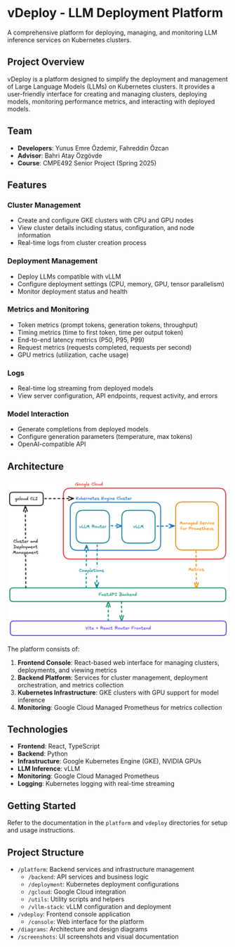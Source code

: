 # vDeploy - LLM Deployment Platform

A comprehensive platform for deploying, managing, and monitoring LLM inference services on Kubernetes clusters.

## Project Overview

vDeploy is a platform designed to simplify the deployment and management of Large Language Models (LLMs) on Kubernetes clusters. It provides a user-friendly interface for creating and managing clusters, deploying models, monitoring performance metrics, and interacting with deployed models.

## Team

- **Developers**: Yunus Emre Özdemir, Fahreddin Özcan
- **Advisor**: Bahri Atay Özgövde
- **Course**: CMPE492 Senior Project (Spring 2025)

## Features

### Cluster Management

- Create and configure GKE clusters with CPU and GPU nodes
- View cluster details including status, configuration, and node information
- Real-time logs from cluster creation process

### Deployment Management

- Deploy LLMs compatible with vLLM
- Configure deployment settings (CPU, memory, GPU, tensor parallelism)
- Monitor deployment status and health

### Metrics and Monitoring

- Token metrics (prompt tokens, generation tokens, throughput)
- Timing metrics (time to first token, time per output token)
- End-to-end latency metrics (P50, P95, P99)
- Request metrics (requests completed, requests per second)
- GPU metrics (utilization, cache usage)

### Logs

- Real-time log streaming from deployed models
- View server configuration, API endpoints, request activity, and errors

### Model Interaction

- Generate completions from deployed models
- Configure generation parameters (temperature, max tokens)
- OpenAI-compatible API

## Architecture

![vDeploy Architecture](diagrams/vdeploy_architecture.png)

The platform consists of:

1. **Frontend Console**: React-based web interface for managing clusters, deployments, and viewing metrics
2. **Backend Platform**: Services for cluster management, deployment orchestration, and metrics collection
3. **Kubernetes Infrastructure**: GKE clusters with GPU support for model inference
4. **Monitoring**: Google Cloud Managed Prometheus for metrics collection

## Technologies

- **Frontend**: React, TypeScript
- **Backend**: Python
- **Infrastructure**: Google Kubernetes Engine (GKE), NVIDIA GPUs
- **LLM Inference**: vLLM
- **Monitoring**: Google Cloud Managed Prometheus
- **Logging**: Kubernetes logging with real-time streaming

## Getting Started

Refer to the documentation in the `platform` and `vdeploy` directories for setup and usage instructions.

## Project Structure

- `/platform`: Backend services and infrastructure management
  - `/backend`: API services and business logic
  - `/deployment`: Kubernetes deployment configurations
  - `/gcloud`: Google Cloud integration
  - `/utils`: Utility scripts and helpers
  - `/vllm-stack`: vLLM configuration and deployment
- `/vdeploy`: Frontend console application
  - `/console`: Web interface for the platform
- `/diagrams`: Architecture and design diagrams
- `/screenshots`: UI screenshots and visual documentation

